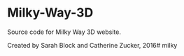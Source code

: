 # Milky-Way-3D
Source code for Milky Way 3D website. 

Created by Sarah Block and Catherine Zucker, 2016# milky
